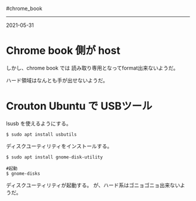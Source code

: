 #chrome_book 

---
2021-05-31

# Chrome book 側が host

しかし、chrome book では 読み取り専用となってformat出来ないようだ。

ハード領域はなんとも手が出せないようだ。

# Crouton Ubuntu で USBツール

lsusb を使えるようにする。

```shell
$ sudo apt install usbutils
```

ディスクユーティリティをインストールする。

```shell
$ sudo apt install gnome-disk-utility

#起動
$ gnome-disks
```

ディスクユーティリティが起動する。
が、ハード系はゴニョゴニョ出来ないようだ。

